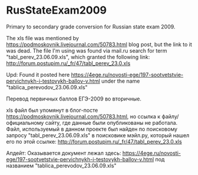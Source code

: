# RusStateExam2009

Primary to secondary grade conversion for Russian state exam 2009.

The xls file was mentioned by https://podmoskovnik.livejournal.com/50783.html blog post, but the link to it was dead. The file I'm using was found via mail.ru search for term "tabl_perev_23.06.09.xls", which granted the following link: http://forum.postupim.ru/_fr/47/tabl_perev_23.0.xls

Upd: Found it posted here https://4ege.ru/novosti-ege/197-sootvetstvie-pervichnykh-i-testovykh-ballov-v.html under the name  "tablica_perevodov_23.06.09.xls"


Перевод первичных баллов ЕГЭ-2009 во вторичные.

xls файл был упомянут в блог-посте https://podmoskovnik.livejournal.com/50783.html, но ссылка к файлу/официальному сайту, где данные были опубликованы не работала. Файл, используемый в данном проекте был найден по поисковому запросу "tabl_perev_23.06.09.xls" в поисковике мэйл.ру, который нашел его по этой ссылке: http://forum.postupim.ru/_fr/47/tabl_perev_23.0.xls

Апдейт: Оказывается документ лежал здесь: https://4ege.ru/novosti-ege/197-sootvetstvie-pervichnykh-i-testovykh-ballov-v.html под названием "tablica_perevodov_23.06.09.xls"